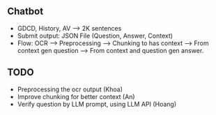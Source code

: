 ## Chatbot
* GDCD, History, AV --> 2K sentences
* Submit output: JSON File (Question, Answer, Context)
* Flow: OCR --> Preprocessing --> Chunking to has context --> From context gen question --> From context and question gen answer.


## TODO
* Preprocessing the ocr output (Khoa)
* Improve chunking for better context (An)
* Verify question by LLM prompt, using LLM API (Hoang)
